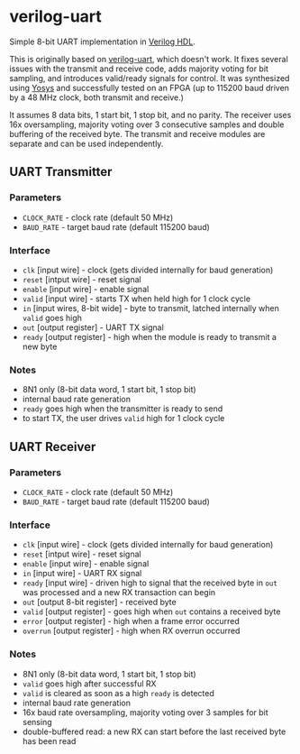 verilog-uart
============
Simple 8-bit UART implementation in [Verilog HDL](https://en.wikipedia.org/wiki/Verilog).

This is originally based on [verilog-uart](https://github.com/hell03end/verilog-uart), which doesn't work. It fixes several issues with the transmit and receive code, adds majority voting for bit sampling, and introduces valid/ready signals for control. It was synthesized using [Yosys](https://github.com/YosysHQ/yosys) and successfully tested on an FPGA (up to 115200 baud driven by a 48 MHz clock, both transmit and receive.)

It assumes 8 data bits, 1 start bit, 1 stop bit, and no parity. The receiver uses 16x oversampling, majority voting over 3 consecutive samples and double buffering of the received byte. The transmit and receive modules are separate and can be used independently. 


## UART Transmitter

### Parameters
* `CLOCK_RATE` - clock rate (default 50 MHz)
* `BAUD_RATE` - target baud rate (default 115200 baud)

### Interface
* `clk`  [input wire] - clock (gets divided internally for baud generation)
* `reset` [intput wire] - reset signal
* `enable` [input wire] - enable signal
* `valid` [input wire] - starts TX when held high for 1 clock cycle
* `in` [input wires, 8-bit wide] - byte to transmit, latched internally when `valid` goes high
* `out` [output register] - UART TX signal
* `ready` [output register] - high when the module is ready to transmit a new byte

### Notes
* 8N1 only (8-bit data word, 1 start bit, 1 stop bit)
* internal baud rate generation
* `ready` goes high when the transmitter is ready to send
* to start TX, the user drives `valid` high for 1 clock cycle 


## UART Receiver

### Parameters
* `CLOCK_RATE` - clock rate (default 50 MHz)
* `BAUD_RATE` - target baud rate (default 115200 baud)

### Interface
* `clk` [input wire] - clock (gets divided internally for baud generation)
* `reset` [intput wire] - reset signal
* `enable` [input wire] - enable signal
* `in` [input wire] - UART RX signal
* `ready` [input wire] - driven high to signal that the received byte in `out` was processed and a new RX transaction can begin
* `out` [output 8-bit register] - received byte
* `valid` [output register] - goes high when `out` contains a received byte
* `error` [output register] - high when a frame error occurred
* `overrun` [output register] - high when RX overrun occurred

### Notes
* 8N1 only (8-bit data word, 1 start bit, 1 stop bit)
* `valid` goes high after successful RX
* `valid` is cleared as soon as a high `ready` is detected
* internal baud rate generation
* 16x baud rate oversampling, majority voting over 3 samples for bit sensing
* double-buffered read: a new RX can start before the last received byte has been read
